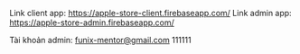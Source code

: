 Link client app: https://apple-store-client.firebaseapp.com/
Link admin app: https://apple-store-admin.firebaseapp.com/

Tài khoản admin:
funix-mentor@gmail.com
111111
